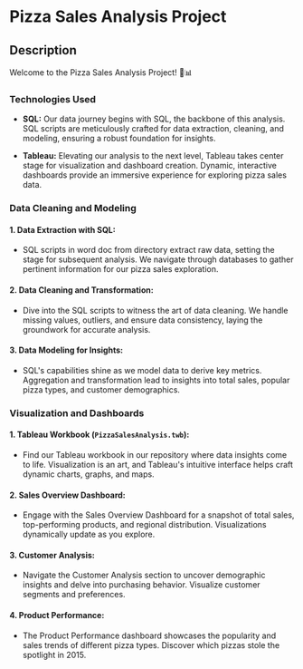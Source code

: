 

# Pizza Sales Analysis Project

## Description

Welcome to the Pizza Sales Analysis Project! 🍕📊

### Technologies Used

- **SQL:** Our data journey begins with SQL, the backbone of this analysis. SQL scripts are meticulously crafted for data extraction, cleaning, and modeling, ensuring a robust foundation for insights.

- **Tableau:** Elevating our analysis to the next level, Tableau takes center stage for visualization and dashboard creation. Dynamic, interactive dashboards provide an immersive experience for exploring pizza sales data.

### Data Cleaning and Modeling

#### 1. **Data Extraction with SQL:**
   - SQL scripts in word doc from directory extract raw data, setting the stage for subsequent analysis. We navigate through databases to gather pertinent information for our pizza sales exploration.

#### 2. **Data Cleaning and Transformation:**
   - Dive into the SQL scripts to witness the art of data cleaning. We handle missing values, outliers, and ensure data consistency, laying the groundwork for accurate analysis.

#### 3. **Data Modeling for Insights:**
   - SQL's capabilities shine as we model data to derive key metrics. Aggregation and transformation lead to insights into total sales, popular pizza types, and customer demographics.

### Visualization and Dashboards

#### 1. **Tableau Workbook (`PizzaSalesAnalysis.twb`):**
   - Find our Tableau workbook in our repository where data insights come to life. Visualization is an art, and Tableau's intuitive interface helps craft dynamic charts, graphs, and maps.

#### 2. **Sales Overview Dashboard:**
   - Engage with the Sales Overview Dashboard for a snapshot of total sales, top-performing products, and regional distribution. Visualizations dynamically update as you explore.

#### 3. **Customer Analysis:**
   - Navigate the Customer Analysis section to uncover demographic insights and delve into purchasing behavior. Visualize customer segments and preferences.

#### 4. **Product Performance:**
   - The Product Performance dashboard showcases the popularity and sales trends of different pizza types. Discover which pizzas stole the spotlight in 2015.
